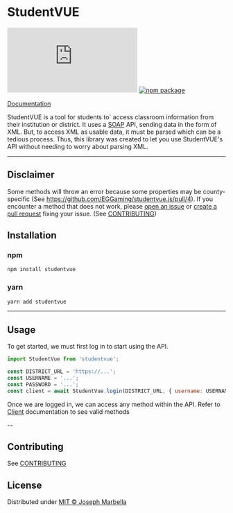 # StudentVUE

[![license](https://img.shields.io/github/license/EGGaming/studentvue.js)](https://github.com/EGGaming/studentvue.js/blob/main/LICENSE) [![npm package](https://img.shields.io/npm/v/studentvue)](https://www.npmjs.com/package/studentvue)

[Documentation](https://eggaming.github.io/studentvue.js/)

StudentVUE is a tool for students to` access classroom information from their institution or district. It uses a [SOAP](https://en.wikipedia.org/wiki/SOAP) API, sending data in the form of XML. But, to access XML as usable data, it must be parsed which can be a tedious process. Thus, this library was created to let you use StudentVUE's API without needing to worry about parsing XML.

---

## Disclaimer

Some methods will throw an error because some properties may be county-specific (See https://github.com/EGGaming/studentvue.js/pull/4). If you encounter a method that does not work, please [open an issue](https://github.com/EGGaming/studentvue.js/issues) or [create a pull request](https://github.com/EGGaming/studentvue.js/pulls) fixing your issue. (See [CONTRIBUTING](/CONTRIBUTING.md))

## Installation

### npm

```sh
npm install studentvue
```

### yarn

```sh
yarn add studentvue
```

---

## Usage

To get started, we must first log in to start using the API.

```js
import StudentVue from 'studentvue';

const DISTRICT_URL = 'https://...';
const USERNAME = '...';
const PASSWORD = '...';
const client = await StudentVue.login(DISTRICT_URL, { username: USERNAME, password: PASSWORD });
```

Once we are logged in, we can access any method within the API. Refer to [Client](https://eggaming.github.io/studentvue.js/Client.html) documentation to see valid methods

--

## Contributing

See [CONTRIBUTING](/CONTRIBUTING.md)

## License

Distributed under [MIT © Joseph Marbella](https://github.com/EGGaming/studentvue.js/blob/main/LICENSE)
